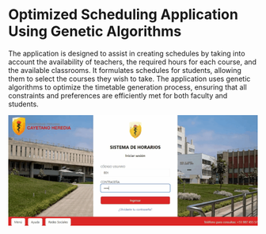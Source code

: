 # Optimized Scheduling Application Using Genetic Algorithms
The application is designed to assist in creating schedules by taking into account the availability of teachers, the required hours for each course, and the available classrooms. It formulates schedules for students, allowing them to select the courses they wish to take. The application uses genetic algorithms to optimize the timetable generation process, ensuring that all constraints and preferences are efficiently met for both faculty and students.
<div align="center">
<img  src="gif-20240804-004401.gif">
</div>
